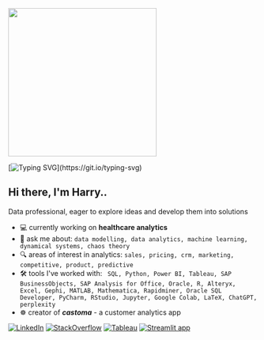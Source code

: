 <!-- https://dev.to/anmolbaranwal/make-github-readme-like-pro-15am -->
<!-- https://github.com/Anmol-Baranwal/Cool-GIFs-For-GitHub/blob/main/README.md -->
<img src="https://github.com/Anmol-Baranwal/Cool-GIFs-For-GitHub/assets/74038190/7d484dc9-68a9-4ee6-a767-aea59035c12d" width="300">

<!-- [![Typing SVG](https://readme-typing-svg.demolab.com?font=Fira+Code&pause=1000&width=435&lines=may+the+code+work+for+you...)](https://git.io/typing-svg) -->
[![Typing SVG](https://readme-typing-svg.demolab.com?font=Courier&weight=700&pause=1000&color=928d59&random=true&width=435&lines=may+the+code+work+for+you...)](https://git.io/typing-svg)

## Hi there, I'm Harry..
Data professional, eager to explore ideas and develop them into solutions 
- 💻 currently working on __healthcare analytics__
- :speech_balloon: ask me about: ```data modelling, data analytics, machine learning, dynamical systems, chaos theory```
- :mag: areas of interest in analytics: ```sales, pricing, crm, marketing, competitive, product, predictive```
- 🛠️ tools I've worked with: ``` SQL, Python, Power BI, Tableau, SAP BusinessObjects, SAP Analysis for Office, Oracle, R, Alteryx, Excel,
Gephi, MATLAB, Mathematica, Rapidminer, Oracle SQL Developer, PyCharm, RStudio, Jupyter, Google Colab, LaTeX, ChatGPT, perplexity```
- ☸️ creator of ___castoma___ - a customer analytics app

[![LinkedIn](https://custom-icon-badges.demolab.com/badge/LinkedIn-0A66C2?logo=linkedin-white&logoColor=fff)](https://www.linkedin.com/in/cchrysanth/) [![StackOverflow](https://img.shields.io/badge/Stack%20Overflow-FE7A16?logo=stack-overflow&logoColor=white&style=flat)](https://stackoverflow.com/users/19903230/harry) [![Tableau](https://custom-icon-badges.demolab.com/badge/Tableau%20Community-0176D3?logo=tableau&logoColor=fff)](https://public.tableau.com/app/profile/charalampos.chrysanthakopoulos/vizzes) [![Streamlit app](https://img.shields.io/badge/Streamlit%20App-FF4B4B?logo=streamlit&logoColor=white&style=flat)](https://castoma.streamlit.app/)


<!--
## Hi there, I'm Harry 👋

_SQL_, _Python_, _R_, _Power BI_, _SAP Business Objects/Designer_, _Tableau_, _Alteryx_, _Oracle_, _MySQL_, _sqlite3_, _Excel_, _Gephi_, 
_MATLAB_, _Mathematica_, _Rapidminer_, _SQL Developer_, _PyCharm_, _RStudio_, _Jupyter_, _Google Colab_, _LaTeX_, _ChatGPT_, _perplexity_

[![Status](https://img.shields.io/badge/Status-{{ status | downcase }}-{{ status | downcase == 'online' ? 'green' : 'red' }}.svg)](https://shields.io) 

[![Status](https://img.shields.io/badge/Status-Unknown-yellow.svg)](https://shields.io)

if (Status == 'Online')
{
  [![Status](https://img.shields.io/badge/Status-Online-green.svg)](https://shields.io)
}

<p align="center">
 <img src="https://img.shields.io/badge/Status-Online-blue.svg">
 <img src="https://img.shields.io/badge/Status-Offline-orange.svg">
</p>

**frizchar/frizchar** is a ✨ _special_ ✨ repository because its `README.md` (this file) appears on your GitHub profile.

Here are some ideas to get you started:


- 🌱 I’m currently learning ...
- 👯 I’m looking to collaborate on ...
- 🤔 I’m looking for help with ...
-->

